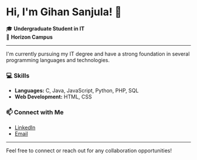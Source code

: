 # Hi, I'm Gihan Sanjula! 👋

🎓 **Undergraduate Student in IT**  
📍 **Horizon Campus**

---

I'm currently pursuing my IT degree and have a strong foundation in several programming languages and technologies.

### 💻 Skills
- **Languages:** C, Java, JavaScript, Python, PHP, SQL
- **Web Development:** HTML, CSS

### 📫 Connect with Me
- [LinkedIn](your-linkedin-url)
- [Email](mailto:your-email@example.com)

---

Feel free to connect or reach out for any collaboration opportunities!


<!---
sanjula77/sanjula77 is a ✨ special ✨ repository because its `README.md` (this file) appears on your GitHub profile.
You can click the Preview link to take a look at your changes.
--->
